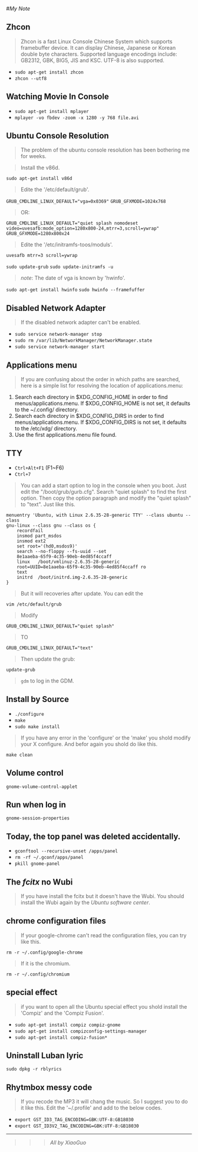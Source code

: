 #_My Note_

## Zhcon

>Zhcon is a fast Linux Console Chinese System which supports framebuffer device. It can display Chinese, Japanese or Korean double byte characters. Supported language encodings include: GB2312, GBK, BIG5, JIS and KSC. UTF-8 is also supported.

*  ``sudo apt-get install zhcon``
*  ``zhcon --utf8``

## Watching Movie In Console

*  ``sudo apt-get install mplayer``
*  ``mplayer -vo fbdev -zoom -x 1280 -y 768 file.avi``

## Ubuntu Console Resolution

>The problem of the ubuntu console resolution has been bothering me for weeks.

>Install the v86d.

 ``sudo apt-get install v86d``

>Edite the '/etc/default/grub'.

``GRUB_CMDLINE_LINUX_DEFAULT="vga=0x0369"``
``GRUB_GFXMODE=1024x768``

>OR:

``GRUB_CMDLINE_LINUX_DEFAULT="quiet splash nomodeset video=uvesafb:mode_option=1280x800-24,mtrr=3,scroll=ywrap"``
``GRUB_GFXMODE=1280x800x24``

>Edite the '/etc/initramfs-toos/moduls'.

``uvesafb mtrr=3 scroll=ywrap``

``sudo update-grub``
``sudo update-initramfs -u``

>_note_: The date of vga is known by 'hwinfo'.

``sudo apt-get install hwinfo``
``sudo hwinfo --framefuffer``

## Disabled Network Adapter

>If the disabled network adapter can't be enabled.

*  ``sudo service network-manager stop``
*  ``sudo rm /var/lib/NetworkManager/NetworkManager.state``
*  ``sudo service network-manager start``

## Applications menu

>If you are confusing about the order in which paths are searched, here is a simple list for resolving the location of applications.menu:

1.  Search each directory in $XDG\_CONFIG\_HOME in order to find menus/applications.menu. If $XDG\_CONFIG\_HOME is not set, it defaults to the ~/.config/ directory.
2.  Search each directory in $XDG\_CONFIG\_DIRS in order to find menus/applications.menu. If $XDG\_CONFIG\_DIRS is not set, it defaults to the /etc/xdg/ directory.
3.  Use the first applications.menu file found.

## TTY

*  ``Ctrl+Alt+F1``  (F1~F6)
*  ``Ctrl+7``

>You can add a start option to log in the console when you boot. Just edit the "/boot/grub/gurb.cfg". Search "quiet splash" to find the first option. Then copy the option paragraph and modify the "quiet splash" to "text". Just like this.

    menuentry 'Ubuntu, with Linux 2.6.35-28-generic TTY' --class ubuntu --class
    gnu-linux --class gnu --class os {
        recordfail
        insmod part_msdos
        insmod ext2
        set root='(hd0,msdos9)'
        search --no-floppy --fs-uuid --set
        8e1aaeba-65f9-4c35-90eb-4ed85f4ccaff
        linux   /boot/vmlinuz-2.6.35-28-generic
        root=UUID=8e1aaeba-65f9-4c35-90eb-4ed85f4ccaff ro
        text
        initrd  /boot/initrd.img-2.6.35-28-generic
    }

>But it will recoveries after update. You can edit the 

``vim /etc/default/grub``

>Modify

``GRUB_CMDLINE_LINUX_DEFAULT="quiet splash"``

>TO

``GRUB_CMDLINE_LINUX_DEFAULT="text"``

>Then update the grub:

``update-grub``

>``gdm`` to log in the GDM.

## Install by Source

*  ``./configure``
*  ``make``
*  ``sudo make install``

>If you have any error in the 'configure' or the 'make' you shold modify your X configure. And befor again you shold do like this.

``make clean``

## Volume control

``gnome-volume-control-applet``

## Run when log in

``gnome-session-properties``

## Today, the top panel was deleted accidentally.

*  ``gconftool --recursive-unset /apps/panel``
*  ``rm -rf ~/.gconf/apps/panel``
*  ``pkill gnome-panel``

## The _fcitx_ no Wubi

>If you have install the fcitx but it doesn't have the Wubi. You should install the Wubi again by the _Ubuntu software center_.

## chrome configuration files

>If your google-chrome can't read the configuration files, you can try like this.

``rm -r ~/.config/google-chrome``

>If it is the chromium.

``rm -r ~/.config/chromium``

## special effect

>if you want to open all the Ubuntu special effect you shold install the 'Compiz' and the 'Compiz Fusion'.

*  ``sudo apt-get install compiz compiz-gnome``
*  ``sudo apt-get install compizconfig-settings-manager``
*  ``sudo apt-get install compiz-fusion*``

## Uninstall Luban lyric

``sudo dpkg -r rblyrics``

## Rhytmbox messy code

>If you recode the MP3 it will chang the music. So I suggest you to do it like this. Edit the '~/.profile' and add to the below codes.

*  ``export GST_ID3_TAG_ENCODING=GBK:UTF-8:GB18030``
*  ``export GST_ID3V2_TAG_ENCODING=GBK:UTF-8:GB18030``

***

>>>_All by XiaoGuo_

